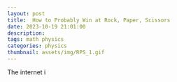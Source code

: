 ```yaml
---
layout: post
title:  How to Probably Win at Rock, Paper, Scissors 
date: 2023-10-19 21:01:00
description: 
tags: math physics
categories: physics
thumbnail: assets/img/RPS_1.gif
---
```

The internet i
